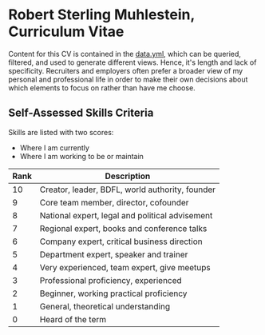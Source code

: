 # Robert Sterling Muhlestein, Curriculum Vitae

Content for this CV is contained in the [data.yml](data.yml), which can
be queried, filtered, and used to generate different views. Hence, it's
length and lack of specificity. Recruiters and employers often prefer a
broader view of my personal and professional life in order to make their
own decisions about which elements to focus on rather than have me
choose.

## Self-Assessed Skills Criteria

Skills are listed with two scores:

* Where I am currently
* Where I am working to be or maintain

Rank|Description
-|-
10|Creator, leader, BDFL, world authority, founder
9|Core team member, director, cofounder
8|National expert, legal and political advisement
7|Regional expert, books and conference talks
6|Company expert, critical business direction 
5|Department expert, speaker and trainer
4|Very experienced, team expert, give meetups
3|Professional proficiency, experienced
2|Beginner, working practical proficiency
1|General, theoretical understanding
0|Heard of the term


